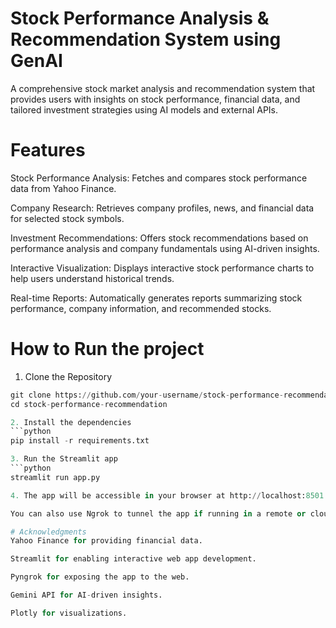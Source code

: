 # Stock Performance Analysis & Recommendation System using GenAI

A comprehensive stock market analysis and recommendation system that provides users with insights on stock performance, financial data, and tailored investment strategies using AI models and external APIs.

# Features

Stock Performance Analysis: Fetches and compares stock performance data from Yahoo Finance.

Company Research: Retrieves company profiles, news, and financial data for selected stock symbols.

Investment Recommendations: Offers stock recommendations based on performance analysis and company fundamentals using AI-driven insights.

Interactive Visualization: Displays interactive stock performance charts to help users understand historical trends.

Real-time Reports: Automatically generates reports summarizing stock performance, company information, and recommended stocks.

# How to Run the project

1. Clone the Repository
```python
git clone https://github.com/your-username/stock-performance-recommendation.git
cd stock-performance-recommendation

2. Install the dependencies
```python
pip install -r requirements.txt

3. Run the Streamlit app
```python
streamlit run app.py

4. The app will be accessible in your browser at http://localhost:8501.

You can also use Ngrok to tunnel the app if running in a remote or cloud environment. A public URL will be generated to access your app externally.

# Acknowledgments
Yahoo Finance for providing financial data.

Streamlit for enabling interactive web app development.

Pyngrok for exposing the app to the web.

Gemini API for AI-driven insights.

Plotly for visualizations.




